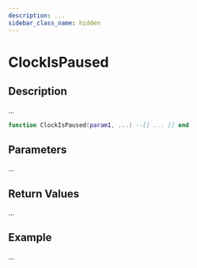 ```yaml
---
description: ...
sidebar_class_name: hidden
---
```


# ClockIsPaused

## Description

...

```lua
function ClockIsPaused(param1, ...) --[[ ... ]] end
```

## Parameters

...

## Return Values

...

## Example

...

